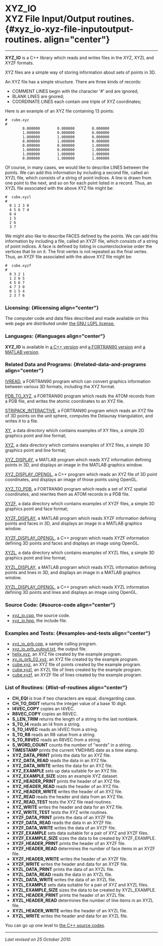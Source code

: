 XYZ\_IO\
XYZ File Input/Output routines. {#xyz_io-xyz-file-inputoutput-routines. align="center"}
===============================

------------------------------------------------------------------------

**XYZ\_IO** is a C++ library which reads and writes files in the XYZ,
XYZL and XYZF formats.

XYZ files are a simple way of storing information about sets of points
in 3D.

An XYZ file has a simple structure. There are three kinds of records:

-   COMMENT LINES begin with the character '\#' and are ignored;
-   BLANK LINES are gnored;
-   COORDINATE LINES each contain one triple of XYZ coordinates;

Here is an example of an XYZ file containing 13 points:

    #  cube.xyz
    #
            0.000000        0.000000        0.000000
            1.000000        0.000000        0.000000
            1.000000        1.000000        0.000000
            0.000000        1.000000        0.000000
            0.000000        0.000000        1.000000
            1.000000        0.000000        1.000000
            1.000000        1.000000        1.000000
            0.000000        1.000000        1.000000
          

Of course, in many cases, we would like to describe LINES between the
points. We can add this information by including a second file, called
an XYZL file, which consists of a string of point indices. A line is
drawn from one point to the next, and so on for each point listed in a
record. Thus, an XYZL file associated with the above XYZ file might be:

    #  cube.xyzl
    #
      0 1 2 3 0
      4 5 6 7 4
      0 4
      1 5
      2 6
      3 7
          

We might also like to describe FACES defined by the points. We can add
this information by including a file, called an XYZF file, which
consists of a string of point indices. A face is defined by listing in
counterclockwise order the vertices that lie on it. The first vertex is
not repeated as the final vertex. Thus, an XYZF file associated with the
above XYZ file might be:

    #  cube.xyzf
    #
      0 3 2 1
      1 2 6 5
      4 5 6 7
      4 7 3 0
      0 1 5 4
      2 3 7 6
          

### Licensing: {#licensing align="center"}

The computer code and data files described and made available on this
web page are distributed under [the GNU LGPL
license.](../../txt/gnu_lgpl.txt)

### Languages: {#languages align="center"}

**XYZ\_IO** is available in [a C++
version](../../cpp_src/xyz_io/xyz_io.html) and [a FORTRAN90
version](../../f_src/xyz_io/xyz_io.html) and [a MATLAB
version](../../m_src/xyz_io/xyz_io.html).

### Related Data and Programs: {#related-data-and-programs align="center"}

[IVREAD](../../f_src/ivread/ivread.html), a FORTRAN90 program which can
convert graphics information between various 3D formats, including the
XYZ format.

[PDB\_TO\_XYZ](../../f_src/pdb_to_xyz/pdb_to_xyz.html), a FORTRAN90
program which reads the ATOM records from a PDB file, and writes the
atomic coordinates to an XYZ file.

[STRIPACK\_INTERACTIVE](../../f_src/stripack_interactive/stripack_interactive.html),
a FORTRAN90 program which reads an XYZ file of 3D points on the unit
sphere, computes the Delaunay triangulation, and writes it to a file.

[XY](../../data/xy/xy.html), a data directory which contains examples of
XY files, a simple 2D graphics point and line format;

[XYZ](../../data/xyz/xyz.html), a data directory which contains examples
of XYZ files, a simple 3D graphics point and line format;

[XYZ\_DISPLAY](../../m_src/xyz_display/xyz_display.html), a MATLAB
program which reads XYZ information defining points in 3D, and displays
an image in the MATLAB graphics window.

[XYZ\_DISPLAY\_OPENGL](../../cpp_src/xyz_display_opengl/xyz_display_opengl.html),
a C++ program which reads an XYZ file of 3D point coordinates, and
displays an image of those points using OpenGL.

[XYZ\_TO\_PDB](../../f_src/xyz_to_pdb/xyz_to_pdb.html), a FORTRAN90
program which reads a set of XYZ spatial coordinates, and rewrites them
as ATOM records in a PDB file.

[XYZF](../../data/xyzf/xyzf.html), a data directory which contains
examples of XYZF files, a simple 3D graphics point and face format;

[XYZF\_DISPLAY](../../m_src/xyzf_display/xyzf_display.html), a MATLAB
program which reads XYZF information defining points and faces in 3D,
and displays an image in a MATLAB graphics window.

[XYZF\_DISPLAY\_OPENGL](../../cpp_src/xyzf_display_opengl/xyzf_display_opengl.html),
a C++ program which reads XYZF information defining 3D points and faces
and displays an image using OpenGL.

[XYZL](../../data/xyzl/xyzl.html), a data directory which contains
examples of XYZL files, a simple 3D graphics point and line format;

[XYZL\_DISPLAY](../../m_src/xyzl_display/xyzl_display.html), a MATLAB
program which reads XYZL information defining points and lines in 3D,
and displays an image in a MATLAB graphics window.

[XYZL\_DISPLAY\_OPENGL](../../cpp_src/xyzl_display_opengl/xyzl_display_opengl.html),
a C++ program which reads XYZL information defining 3D points and lines
and displays an image using OpenGL.

### Source Code: {#source-code align="center"}

-   [xyz\_io.cpp](xyz_io.cpp), the source code.
-   [xyz\_io.hpp](xyz_io.hpp), the include file.

### Examples and Tests: {#examples-and-tests align="center"}

-   [xyz\_io\_prb.cpp](xyz_io_prb.cpp), a sample calling program.
-   [xyz\_io\_prb\_output.txt](xyz_io_prb_output.txt), the output file.
-   [helix.xyz](helix.xyz), an XYZ file created by the example program.
-   [xy\_io\_prb\_02.xyz](xy_io_prb_02.xyz), an XYZ file created by the
    example program.
-   [cube.xyz](cube.xyz), an XYZ file of points created by the example
    program.
-   [cube.xyzl](cube.xyzl), an XYZL file of lines created by the example
    program.
-   [cube.xyzf](cube.xyzf), an XYZF file of lines created by the example
    program.

### List of Routines: {#list-of-routines align="center"}

-   **CH\_EQI** is true if two characters are equal, disregarding case.
-   **CH\_TO\_DIGIT** returns the integer value of a base 10 digit.
-   **I4VEC\_COPY** copies an I4VEC.
-   **R8VEC\_COPY** copies an R8VEC.
-   **S\_LEN\_TRIM** returns the length of a string to the last
    nonblank.
-   **S\_TO\_I4** reads an I4 from a string.
-   **S\_TO\_I4VEC** reads an I4VEC from a string.
-   **S\_TO\_R8** reads an R8 value from a string.
-   **S\_TO\_R8VEC** reads an R8VEC from a string.
-   **S\_WORD\_COUNT** counts the number of "words" in a string.
-   **TIMESTAMP** prints the current YMDHMS date as a time stamp.
-   **XYZ\_DATA\_PRINT** prints the data for an XYZ file.
-   **XYZ\_DATA\_READ** reads the data in an XYZ file.
-   **XYZ\_DATA\_WRITE** writes the data for an XYZ file.
-   **XYZ\_EXAMPLE** sets up data suitable for an XYZ file.
-   **XYZ\_EXAMPLE\_SIZE** sizes an example XYZ dataset.
-   **XYZ\_HEADER\_PRINT** prints the header of an XYZ file.
-   **XYZ\_HEADER\_READ** reads the header of an XYZ file.
-   **XYZ\_HEADER\_WRITE** writes the header of an XYZ file.
-   **XYZ\_READ** reads the header and data from an XYZ file.
-   **XYZ\_READ\_TEST** tests the XYZ file read routines.
-   **XYZ\_WRITE** writes the header and data for an XYZ file.
-   **XYZ\_WRITE\_TEST** tests the XYZ write routines.
-   **XYZF\_DATA\_PRINT** prints the data of an XYZF file.
-   **XYZF\_DATA\_READ** reads the data in an XYZF file.
-   **XYZF\_DATA\_WRITE** writes the data of an XYZF file.
-   **XYZF\_EXAMPLE** sets data suitable for a pair of XYZ and XYZF
    files.
-   **XYZF\_EXAMPLE\_SIZE** sizes the data to be created by
    XYZF\_EXAMPLE.
-   **XYZF\_HEADER\_PRINT** prints the header of an XYZF file.
-   **XYZF\_HEADER\_READ** determines the number of face items in an
    XYZF file.
-   **XYZF\_HEADER\_WRITE** writes the header of an XYZF file.
-   **XYZF\_WRITE** writes the header and data for an XYZF file.
-   **XYZL\_DATA\_PRINT** prints the data of an XYZL file.
-   **XYZL\_DATA\_READ** reads the data in an XYZL file.
-   **XYZL\_DATA\_WRITE** writes the data of an XYZL file.
-   **XYZL\_EXAMPLE** sets data suitable for a pair of XYZ and XYZL
    files.
-   **XYZL\_EXAMPLE\_SIZE** sizes the data to be created by
    XYZL\_EXAMPLE.
-   **XYZL\_HEADER\_PRINT** prints the header of an XYZL file.
-   **XYZL\_HEADER\_READ** determines the number of line items in an
    XYZL file.
-   **XYZL\_HEADER\_WRITE** writes the header of an XYZL file.
-   **XYZL\_WRITE** writes the header and data for an XYZL file.

You can go up one level to [the C++ source codes](../cpp_src.html).

------------------------------------------------------------------------

*Last revised on 25 October 2010.*
